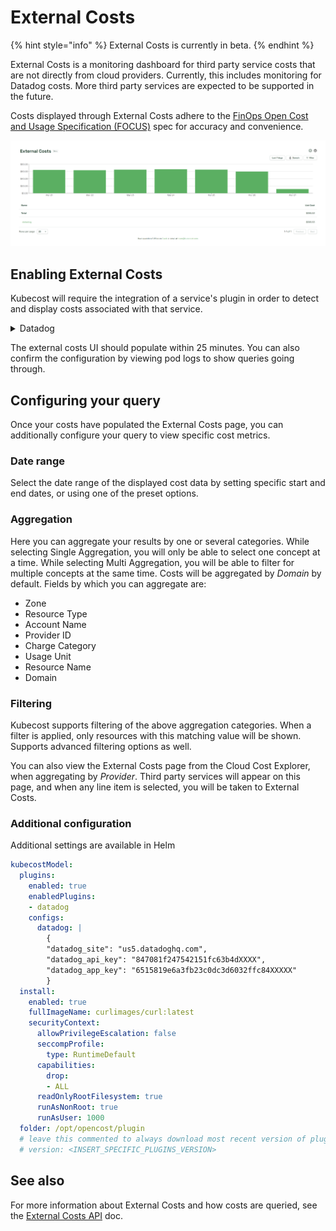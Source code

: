 # External Costs

{% hint style="info" %}
External Costs is currently in beta.
{% endhint %}

External Costs is a monitoring dashboard for third party service costs that are not directly from cloud providers. Currently, this includes monitoring for Datadog costs. More third party services are expected to be supported in the future.

Costs displayed through External Costs adhere to the [FinOps Open Cost and Usage Specification (FOCUS)](https://github.com/FinOps-Open-Cost-and-Usage-Spec/FOCUS_Spec) spec for accuracy and convenience.

![External Costs](/images/externalcosts.png)

## Enabling External Costs

Kubecost will require the integration of a service's plugin in order to detect and display costs associated with that service.

<details>

<summary>Datadog</summary>

From your Datadog account, you will need the following values:

* `datadog_site`: ex. us5.datadoghq.com
* `datadog_api_key`: ex. c508d4fd3d126abbbbdc2fe96b0f6613
* `datadog_app_key`: ex. f357b1f4efefb0870109e0d1aa0cb437b5f10ab9

See Datadog's [API and Application Keys](https://docs.datadoghq.com/account_management/api-app-keys/) for help finding your API and application key values.

At a minimum, the following values are required to be applied to your *values.yaml* file:

```yaml
kubecostModel:
  plugins:
    enabled: true
    enabledPlugins:
    - datadog
    configs:
      datadog: |
        {
        "datadog_site": "us5.datadoghq.com",
        "datadog_api_key": "847081f247542151fc63b4dXXXX",
        "datadog_app_key": "6515819e6a3fb23c0dc3d6032ffc84XXXXX"
        }
```

Now update your Kubecost install via `helm`:

```sh
$ helm install kubecost kubecost \
    --repo https://kubecost.github.io/cost-analyzer/ \
    --namespace kubecost --create-namespace \
    --values values-kubecost.yaml
```

</details>

The external costs UI should populate within 25 minutes. You can also confirm the configuration by viewing pod logs to show queries going through.

## Configuring your query

Once your costs have populated the External Costs page, you can additionally configure your query to view specific cost metrics.

### Date range

Select the date range of the displayed cost data by setting specific start and end dates, or using one of the preset options.

### Aggregation

Here you can aggregate your results by one or several categories. While selecting Single Aggregation, you will only be able to select one concept at a time. While selecting Multi Aggregation, you will be able to filter for multiple concepts at the same time. Costs will be aggregated by *Domain* by default. Fields by which you can aggregate are:

* Zone
* Resource Type
* Account Name
* Provider ID
* Charge Category
* Usage Unit
* Resource Name
* Domain

### Filtering

Kubecost supports filtering of the above aggregation categories. When a filter is applied, only resources with this matching value will be shown. Supports advanced filtering options as well.

You can also view the External Costs page from the Cloud Cost Explorer, when aggregating by *Provider*. Third party services will appear on this page, and when any line item is selected, you will be taken to External Costs.

### Additional configuration

Additional settings are available in Helm

```yaml
kubecostModel:
  plugins:
    enabled: true
    enabledPlugins:
    - datadog
    configs:
      datadog: |
        {
        "datadog_site": "us5.datadoghq.com",
        "datadog_api_key": "847081f247542151fc63b4dXXXX",
        "datadog_app_key": "6515819e6a3fb23c0dc3d6032ffc84XXXXX"
        }
  install:
    enabled: true
    fullImageName: curlimages/curl:latest
    securityContext:
      allowPrivilegeEscalation: false
      seccompProfile:
        type: RuntimeDefault
      capabilities:
        drop:
        - ALL
      readOnlyRootFilesystem: true
      runAsNonRoot: true
      runAsUser: 1000
  folder: /opt/opencost/plugin
  # leave this commented to always download most recent version of plugins
  # version: <INSERT_SPECIFIC_PLUGINS_VERSION>
```

## See also

For more information about External Costs and how costs are queried, see the [External Costs API](/apis/monitoring-apis/external-costs-api.md) doc.